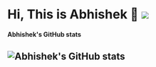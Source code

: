 # Hi, This is Abhishek 👋 ![](https://komarev.com/ghpvc/?username=AbhishekYadavZ&color=brightgreen)
<!--
**AbhishekYadavZ/AbhishekYadavZ** is a ✨ _special_ ✨ repository because its `README.md` (this file) appears on your GitHub profile.

Here are some ideas to get you started:

- 🔭 I’m currently working on ...
- 🌱 I’m currently learning MERN Stack
- 👯 I’m looking to collaborate on ...
- 🤔 I’m looking for help with ...
- 💬 Ask me about ...
- 📫 How to reach me: ...
- 😄 Pronouns: ...
- ⚡ Fun fact: ...
-->


#### Abhishek's GitHub stats
![Abhishek's GitHub stats](https://github-readme-stats.vercel.app/api?username=AbhishekYadavZ&show_icons=true)
---
